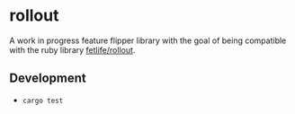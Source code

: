 # rollout

A work in progress feature flipper library with the goal of being compatible
with the ruby library [fetlife/rollout](https://github.com/fetlife/rollout).

## Development

* `cargo test`
